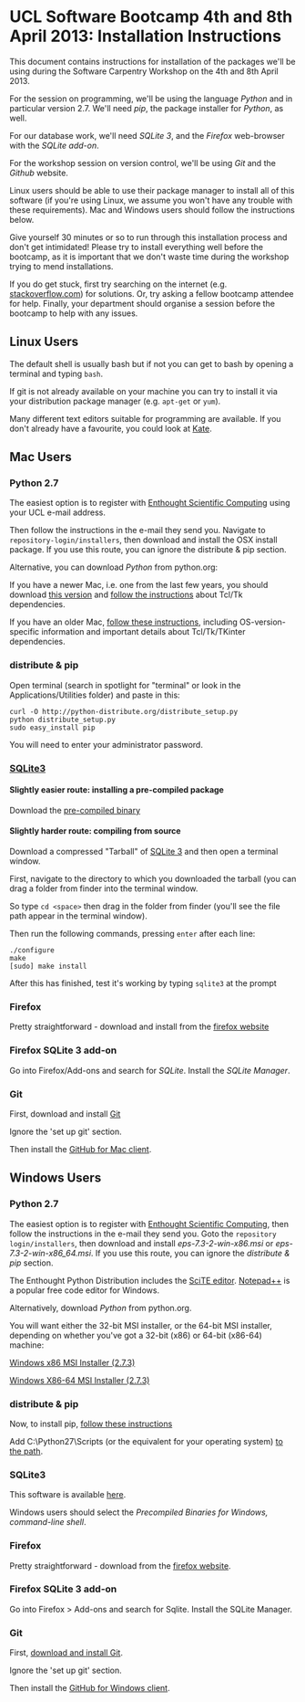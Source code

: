 # UCL Software Bootcamp 4th and 8th April 2013: Installation Instructions #

This document contains instructions for installation of the packages
we'll be using during the Software Carpentry Workshop on the 4th and 8th April 2013.

For the session on programming,
we'll be using the language *Python* and in particular version 2.7.
We'll need *pip*, the package installer for *Python*, as well.

For our database work, we'll need *SQLite 3*,
and the *Firefox* web-browser with the *SQLite add-on*.

For the workshop session on version control, 
we'll be using *Git* and the *Github* website.

Linux users should be able to use their package manager to install all of this software
(if you're using Linux, we assume you won't have any trouble with these requirements).
Mac and Windows users should follow the instructions below.

Give yourself 30 minutes or so to run through this installation process and don't get intimidated!
Please try to install everything well before the bootcamp,
as it is important that we don't waste time during the workshop trying to mend installations.

If you do get stuck, first try searching on the internet (e.g. [stackoverflow.com](http://stackoverflow.com)) for solutions.
Or, try asking a fellow bootcamp attendee for help.
Finally, your department should organise a session before the bootcamp to help with any issues.

## Linux Users ##

The default shell is usually bash but if not you can get to bash by opening a terminal and typing `bash`.

If git is not already available on your machine 
you can try to install it via your distribution package manager (e.g. `apt-get` or `yum`).

Many different text editors suitable for programming are available.
If you don't already have a favourite,
you could look at [Kate](http://kate-editor.org/).

## Mac Users ##

### Python 2.7 ###

The easiest option is to register with [Enthought Scientific Computing](https://www2.enthought.com/licenses/academic)
using your UCL e-mail address.

Then follow the instructions in the e-mail they send you.
Navigate to `repository-login/installers`, then download and install the OSX install package.
If you use this route, you can ignore the distribute \& pip section.

Alternative, you can download *Python* from python.org:

If you have a newer Mac, i.e. one from the last few years, 
you should download 
[this version](http://www.python.org/ftp/python/2.7.3/python-2.7.3-macosx10.6.dmg) 
and [follow the instructions](http://www.python.org/download/mac/tcltk/) about Tcl/Tk dependencies.

If you have an older Mac, [follow these instructions](http://www.python.org/getit/releases/2.7.3/ "Python download"),
including OS-version-specific information and important details about Tcl/Tk/TKinter dependencies.

### distribute \& pip ###

Open terminal (search in spotlight for "terminal" or look in the Applications/Utilities folder) and paste in this:
	
	curl -O http://python-distribute.org/distribute_setup.py
	python distribute_setup.py
	sudo easy_install pip

You will need to enter your administrator password.

### [SQLite3](http://www.sqlite.org/download.html) ###

#### Slightly easier route: installing a pre-compiled package ####


Download the [pre-compiled binary](http://www.sqlite.org/sqlite-shell-osx-x86-3071502.zip)

#### Slightly harder route: compiling from source ####


Download a compressed "Tarball" of [SQLite 3](http://www.sqlite.org/sqlite-autoconf-3071502.tar.gz) and then open a terminal window.

First, navigate to the directory to which you downloaded the tarball (you can drag a folder from finder into the terminal window.

So type `cd <space>` then drag in the folder from finder (you'll see the file path appear in the terminal window).

Then run the following commands, pressing `enter` after each line:

	./configure
	make
	[sudo] make install

After this has finished, test it's working by typing `sqlite3` at the prompt

### Firefox ###

Pretty straightforward - download and install from the [firefox website](http://firefox.com/)

### Firefox SQLite 3 add-on ###

Go into Firefox/Add-ons and search for *SQLite*. Install the *SQLite Manager*.

### Git ###

First, download and install [Git](https://help.github.com/articles/set-up-git)

Ignore the 'set up git' section.

Then install the [GitHub for Mac client](http://mac.github.com).

## Windows Users ##

### Python 2.7 ###

The easiest option is to register with [Enthought Scientific Computing](https://www2.enthought.com/licenses/academic),
then follow the instructions in the e-mail they send you.
Goto the `repository login/installers`, then download and install *eps-7.3-2-win-x86.msi* or *eps-7.3-2-win-x86_64.msi*.
If you use this route, you can ignore the *distribute \& pip* section.

The Enthought Python Distribution includes the [SciTE editor](http://www.scintilla.org/SciTE.html). [Notepad++](http://notepad-plus-plus.org/) is a popular free code editor for Windows.

Alternatively, download *Python* from python.org.

You will want either the 32-bit MSI installer,
or the 64-bit MSI installer,
depending on whether you've got a 32-bit (x86) or 64-bit (x86-64) machine:

[Windows x86 MSI Installer (2.7.3)](http://www.python.org/ftp/python/2.7.3/python-2.7.3.msi)

[Windows X86-64 MSI Installer (2.7.3)](http://www.python.org/ftp/python/2.7.3/python-2.7.3.amd64.msi)

### distribute \& pip ###

Now, to install pip, [follow these instructions](http://www.pip-installer.org/en/latest/installing.html#using-get-pip)

Add C:\\Python27\\Scripts
(or the equivalent for your operating system) [to the path](http://stackoverflow.com/questions/3701646/how-to-add-to-the-pythonpath-in-windows-7).

### SQLite3 ###

This software is available [here](http://www.sqlite.org/download.html).

Windows users should select the *Precompiled Binaries for Windows, command-line shell*.

### Firefox ###

Pretty straightforward - download from the [firefox website](http://firefox.com/).

### Firefox SQLite 3 add-on ###

Go into Firefox > Add-ons and search for Sqlite. Install the SQLite Manager.

### Git ###

First, [download and install Git](https://help.github.com/articles/set-up-git).

Ignore the 'set up git' section.

Then install the [GitHub for Windows client](http://windows.github.com/).

